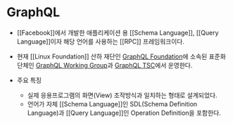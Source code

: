 # GraphQL

- [[Facebook]]에서 개발한 애플리케이션 용 [[Schema Language]], [[Query Language]]이자 해당 언어를 사용하는 [[RPC]] 프레임워크이다.

- 현재 [[Linux Foundation]] 산하 재단인 [GraphQL Foundation](https://graphql.org/foundation)에 소속된 표준화 단체인 [GraphQL Working Group](https://github.com/graphql/graphql-wg/)과 [GraphQL TSC](https://github.com/graphql/graphql-wg/blob/main/GraphQL-TSC.md)에서 운영한다.

- 주요 특징
  - 실제 응용프로그램의 화면(View) 조작방식과 일치하는 형태로 설계되었다.
  - 언어가 자체 [[Schema Language]]인 SDL(Schema Definition Language)과 [[Query Language]]인 Operation Definition을 포함한다.
